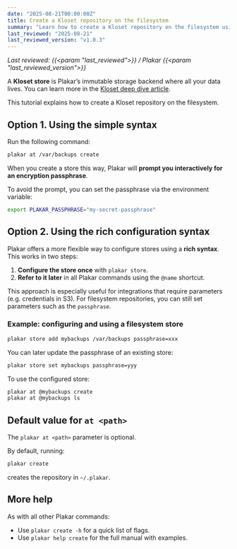 ```yaml
---
date: "2025-08-21T00:00:00Z"
title: Create a Kloset repository on the filesystem
summary: "Learn how to create a Kloset repository on the filesystem using Plakar. This tutorial covers both the simple syntax and the rich configuration syntax."
last_reviewed: "2025-08-21"
last_reviewed_version: "v1.0.3"
---
```


*Last reviewed: {{<param "last_reviewed">}} / Plakar {{<param "last_reviewed_version">}}*

A **Kloset store** is Plakar’s immutable storage backend where all your data lives. You can learn more in the [Kloset deep dive article](https://www.plakar.io/posts/2025-04-29/kloset-the-immutable-data-store/).

This tutorial explains how to create a Kloset repository on the filesystem.

## Option 1. Using the simple syntax

Run the following command:

```bash
plakar at /var/backups create
```

When you create a store this way, Plakar will **prompt you interactively for an encryption passphrase**.

To avoid the prompt, you can set the passphrase via the environment variable:

```bash
export PLAKAR_PASSPHRASE="my-secret-passphrase"
```

## Option 2. Using the rich configuration syntax

Plakar offers a more flexible way to configure stores using a **rich syntax**.
This works in two steps:

1. **Configure the store once** with `plakar store`.
2. **Refer to it later** in all Plakar commands using the `@name` shortcut.

This approach is especially useful for integrations that require parameters (e.g. credentials in S3).
For filesystem repositories, you can still set parameters such as the `passphrase`.

### Example: configuring and using a filesystem store

```bash
plakar store add mybackups /var/backups passphrase=xxx
```

You can later update the passphrase of an existing store:

```bash
plakar store set mybackups passphrase=yyy
```

To use the configured store:

```bash
plakar at @mybackups create
plakar at @mybackups ls
```

## Default value for `at <path>`

The `plakar at <path>` parameter is optional.

By default, running:

```bash
plakar create
```

creates the repository in `~/.plakar`.

## More help

As with all other Plakar commands:

- Use `plakar create -h` for a quick list of flags.
- Use `plakar help create` for the full manual with examples.

